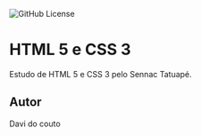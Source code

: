 ![GitHub License](https://img.shields.io/github/license/davicouto530/site?style=for-the-badge)

# HTML 5 e CSS 3
Estudo de HTML 5 e CSS 3 pelo Sennac Tatuapé.
## Autor 
Davi do couto
